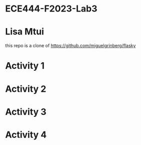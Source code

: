 # ECE444-F2023-Lab3
# Lisa Mtui
this repo is a clone of https://github.com/miguelgrinberg/flasky

# Activity 1





# Activity 2




# Activity 3




# Activity 4






